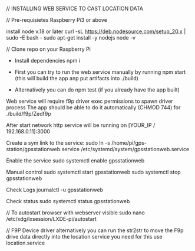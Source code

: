 // INSTALLING WEB SERVICE TO CAST LOCATION DATA

// Pre-requisietes
Raspberry Pi3 or above

install node v.18 or later
curl -sL https://deb.nodesource.com/setup_20.x | sudo -E bash -
sudo apt-get install -y nodejs
node -v

// Clone repo on your Raspberry Pi

- Install dependencies
npm i

- First you can try to run the web service manually by running
npm start (this will build the app anp put artifacts into ./build)

- Alternatively you can do
npm test (if you already have the app built)

Web service will require f9p driver exec permissions to spawn driver process
The app should be able to do it automatically
(CHMOD 744) for ./build/f9p/Zedf9p

After start network http service will be running on [YOUR_IP / 192.168.0.11]:3000

Create a sym link to the service:
sudo ln -s /home/pi/gps-station/gpsstationweb.service /etc/systemd/system/gpsstationweb.service

Enable the service
sudo systemctl enable gpsstationweb

Manual control
sudo systemctl start gpsstationweb
sudo systemctl stop gpsstationweb

Check Logs
journalctl -u gpsstationweb

Check status
sudo systemctl status gpsstationweb


// To autostart browser with webserver visible
sudo nano /etc/xdg/lxsession/LXDE-pi/autostart


// F9P Device driver
alternatively you can run the str2str to move the F9p drive data directly into the location service you need
for this use location.service
